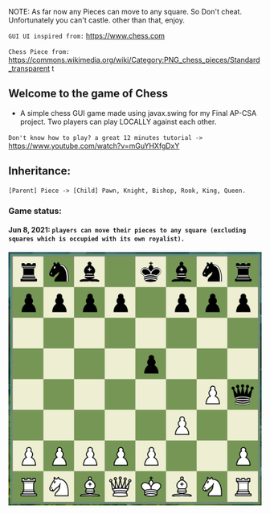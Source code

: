 NOTE: As far now any Pieces can move to any square. So Don't cheat. Unfortunately you can't castle. other than that, enjoy.

`GUI UI inspired from:` https://www.chess.com

`Chess Piece from:` https://commons.wikimedia.org/wiki/Category:PNG_chess_pieces/Standard_transparent
t 
## Welcome to the game of Chess
* A simple chess GUI game made using javax.swing for my Final AP-CSA project. Two players can play LOCALLY against each other. 

`Don't know how to play? a great 12 minutes tutorial ->` https://www.youtube.com/watch?v=mGuYHXfgDxY

## Inheritance: 
    [Parent] Piece -> [Child] Pawn, Knight, Bishop, Rook, King, Queen. 

### Game status:
#### Jun 8, 2021: `players can move their pieces to any square (excluding squares which is occupied with its own royalist).`

![alt tag](chessBoard.png)






